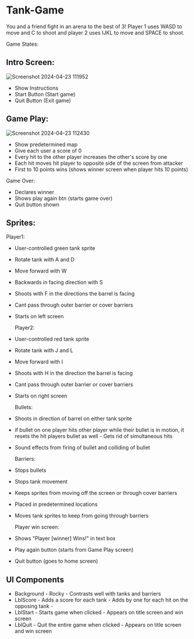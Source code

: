# Tank-Game

You and a friend fight in an arena to the best of 3! Player 1 uses WASD to move and C to shoot and player 2 uses IJKL to move and SPACE to shoot.

Game States:

## Intro Screen:
![Screenshot 2024-04-23 111952](https://github.com/Oij13/Tank-Game/assets/156932008/232f0378-cff2-41ec-b2d7-741ea41ade4a)

- Show Instructions
- Start Button (Start game)
- Quit Button (Exit game)

## Game Play:
![Screenshot 2024-04-23 112430](https://github.com/Oij13/Tank-Game/assets/156932008/cecee3c8-b94a-47b2-b63c-7c7770c1833b)

- Show predetermined map
- Give each user a score of 0
- Every hit to the other player increases the other's score by one
- Each hit moves hit player to opposite side of the screen from attacker
- First to 10 points wins (shows winner screen when player hits 10 points)

Game Over:
- Declares winner
- Shows play again btn (starts game over)
- Quit button shown




## Sprites:
  Player1:
- User-controlled green tank sprite
- Rotate tank with A and D
- Move forward with W
- Backwards in facing direction with S
- Shoots with F in the directions the barrel is facing
- Cant pass through outer barrier or cover barriers
- Starts on left screen

  Player2:
- User-controlled red tank sprite
- Rotate tank with J and L
- Move forward with I
- Shoots with H in the direction the barrel is facing
- Cant pass through outer barrier or cover barriers
- Starts on right screen

  Bullets:
- Shoots in direction of barrel on either tank sprite
- if bullet on one player hits other player while their bullet is in motion, it resets the hit players bullet as well
      - Gets rid of simultaneous hits
- Sound effects from firing of bullet and colliding of bullet

  Barriers:
- Stops bullets
- Stops tank movement
- Keeps sprites from moving off the screen or through cover barriers
- Placed in predetermined locations
- Moves tank sprites to keep from going through barriers

  Player win screen:
- Shows "Player [winner] Wins!" in text box
- Play again button (starts from Game Play screen)
- Quit button (goes to home screen)

## UI Components
- Background
      - Rocky
      - Contrasts well with tanks and barriers
- LblScore
      - Adds a score for each tank
      - Adds by one for each hit on the opposing tank
      -
- LblStart
      - Starts game when clicked
      - Appears on title screen and win screen
- LblQuit
      - Quit the entire game when clicked
      - Appears on title screen and win screen
  





  
